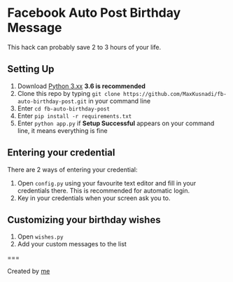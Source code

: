 # Facebook Auto Post Birthday Message

This hack can probably save 2 to 3 hours of your life.

## Setting Up

1. Download [Python 3.xx](https://www.python.org/downloads/) **3.6 is recommended**
2. Clone this repo by typing `git clone https://github.com/MaxKusnadi/fb-auto-birthday-post.git` in your command line
3. Enter `cd fb-auto-birthday-post`
4. Enter `pip install -r requirements.txt`
5. Enter `python app.py` if **Setup Successful** appears on your command line, it means everything is fine

## Entering your credential

There are 2 ways of entering your credential:

1. Open `config.py` using your favourite text editor and fill in your credentials there. This is recommended for automatic login.
2. Key in your credentials when your screen ask you to.

## Customizing your birthday wishes

1. Open `wishes.py`
2. Add your custom messages to the list

===

Created by [me](maxkusnadi.github.io)